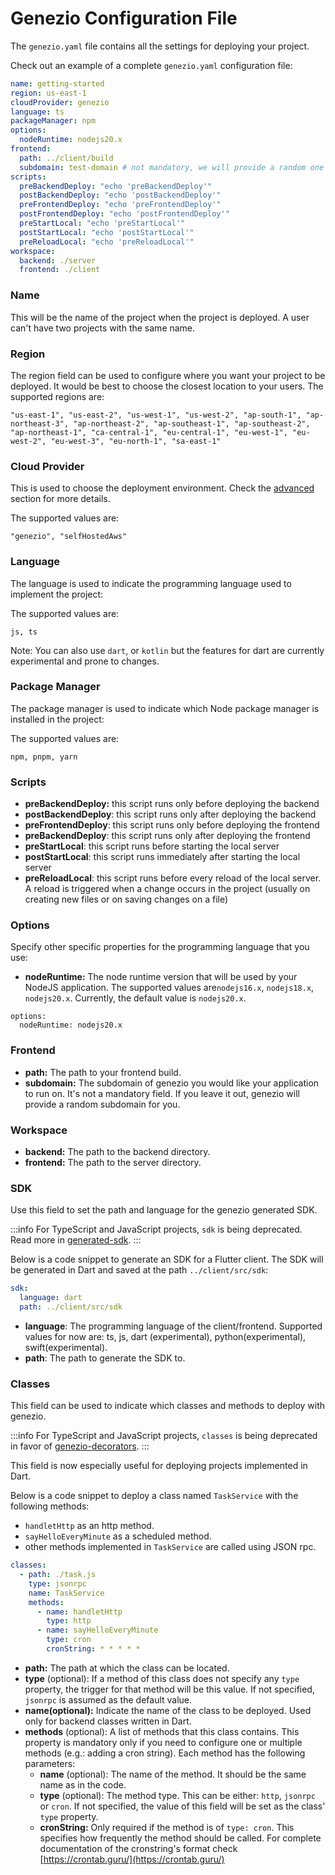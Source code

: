 # Genezio Configuration File

The `genezio.yaml` file contains all the settings for deploying your project.

Check out an example of a complete `genezio.yaml` configuration file:

```yaml
name: getting-started
region: us-east-1
cloudProvider: genezio
language: ts
packageManager: npm
options:
  nodeRuntime: nodejs20.x
frontend:
  path: ../client/build
  subdomain: test-domain # not mandatory, we will provide a random one for you
scripts:
  preBackendDeploy: "echo 'preBackendDeploy'"
  postBackendDeploy: "echo 'postBackendDeploy'"
  preFrontendDeploy: "echo 'preFrontendDeploy'"
  postFrontendDeploy: "echo 'postFrontendDeploy'"
  preStartLocal: "echo 'preStartLocal'"
  postStartLocal: "echo 'postStartLocal'"
  preReloadLocal: "echo 'preReloadLocal'"
workspace:
  backend: ./server
  frontend: ./client
```

### Name

This will be the name of the project when the project is deployed. A user can't have two projects with the same name.

### Region

The region field can be used to configure where you want your project to be deployed. It would be best to choose the closest location to your users. The supported regions are:

```
"us-east-1", "us-east-2", "us-west-1", "us-west-2", "ap-south-1", "ap-northeast-3", "ap-northeast-2", "ap-southeast-1", "ap-southeast-2", "ap-northeast-1", "ca-central-1", "eu-central-1", "eu-west-1", "eu-west-2", "eu-west-3", "eu-north-1", "sa-east-1"
```

### Cloud Provider

This is used to choose the deployment environment. Check the [advanced](../advanced/ "mention") section for more details.

The supported values are:

```
"genezio", "selfHostedAws"
```

### Language

The language is used to indicate the programming language used to implement the project:

The supported values are:

```
js, ts
```

Note: You can also use `dart`, or `kotlin` but the features for dart are currently experimental and prone to changes.

### Package Manager

The package manager is used to indicate which Node package manager is installed in the project:

The supported values are:

```
npm, pnpm, yarn
```

### Scripts

- **preBackendDeploy:** this script runs only before deploying the backend
- **postBackendDeploy**: this script runs only after deploying the backend
- **preFrontendDeploy**: this script runs only before deploying the frontend
- **preBackendDeploy**: this script runs only after deploying the frontend
- **preStartLocal**: this script runs before starting the local server
- **postStartLocal**: this script runs immediately after starting the local server
- **preReloadLocal**: this script runs before every reload of the local server. A reload is triggered when a change occurs in the project (usually on creating new files or on saving changes on a file)

### Options

Specify other specific properties for the programming language that you use:

- **nodeRuntime:** The node runtime version that will be used by your NodeJS application. The supported values are`nodejs16.x`, `nodejs18.x`, `nodejs20.x`. Currently, the default value is `nodejs20.x`.

```
options:
  nodeRuntime: nodejs20.x
```

### Frontend

- **path:** The path to your frontend build.
- **subdomain:** The subdomain of genezio you would like your application to run on. It's not a mandatory field. If you leave it out, genezio will provide a random subdomain for you.

### Workspace

- **backend:** The path to the backend directory.
- **frontend:** The path to the server directory.

### SDK

Use this field to set the path and language for the genezio generated SDK.

<!-- :::info -->

:::info
For TypeScript and JavaScript projects, `sdk` is being deprecated. Read more in [generated-sdk](../features/generated-sdk "mention").
:::

<!-- ::: -->

Below is a code snippet to generate an SDK for a Flutter client. The SDK will be generated in Dart and saved at the path `../client/src/sdk`:

```yaml
sdk:
  language: dart
  path: ../client/src/sdk
```

- **language**: The programming language of the client/frontend. Supported values for now are: ts, js, dart (experimental), python(experimental), swift(experimental).
- **path**: The path to generate the SDK to.

### Classes

This field can be used to indicate which classes and methods to deploy with genezio.

<!-- :::info -->

:::info
For TypeScript and JavaScript projects, `classes` is being deprecated in favor of [genezio-decorators](genezio-decorators "mention").
:::

<!-- ::: -->

This field is now especially useful for deploying projects implemented in Dart.

Below is a code snippet to deploy a class named `TaskService` with the following methods:

- `handletHttp` as an http method.
- `sayHelloEveryMinute` as a scheduled method.
- other methods implemented in `TaskService` are called using JSON rpc.

```yaml
classes:
  - path: ./task.js
    type: jsonrpc
    name: TaskService
    methods:
      - name: handletHttp
        type: http
      - name: sayHelloEveryMinute
        type: cron
        cronString: * * * * *
```

- **path:** The path at which the class can be located.
- **type** (optional): If a method of this class does not specify any `type` property, the trigger for that method will be this value. If not specified, `jsonrpc` is assumed as the default value.
- **name(optional):** Indicate the name of the class to be deployed. Used only for backend classes written in Dart.
- **methods** (optional): A list of methods that this class contains. This property is mandatory only if you need to configure one or multiple methods (e.g.: adding a cron string). Each method has the following parameters:
  - **name** (optional): The name of the method. It should be the same name as in the code.
  - **type** (optional): The method type. This can be either: `http`, `jsonrpc` or `cron`. If not specified, the value of this field will be set as the class' `type` property.
  - **cronString:** Only required if the method is of `type: cron`. This specifies how frequently the method should be called. For complete documentation of the cronstring's format check [https://crontab.guru/](https://crontab.guru/)
